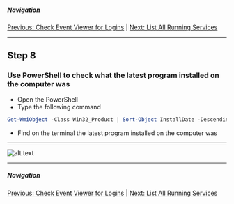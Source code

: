##### Navigation

[Previous: Check Event Viewer for Logins](step7.md) | [Next: List All Running Services](step9.md)

---


## Step 8

### Use PowerShell to check what the latest program installed on the computer was

- Open the PowerShell 
- Type the following command



```PowerShell
Get-WmiObject -Class Win32_Product | Sort-Object InstallDate -Descending | Select-Object -First 1 Name, InstallDate
```

- Find on the terminal the latest program installed on the computer was
  
---

![alt text](https://github.com/hcoco1/career-2/blob/main/images/step_8_1.png?raw=true)

---

##### Navigation

[Previous: Check Event Viewer for Logins](step7.md) | [Next: List All Running Services](step9.md)

